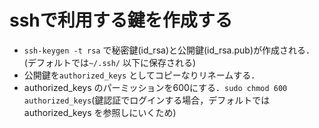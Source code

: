 # sshで利用する鍵を作成する
* `ssh-keygen -t rsa` で秘密鍵(id_rsa)と公開鍵(id_rsa.pub)が作成される．(デフォルトでは`~/.ssh/` 以下に保存される)
* 公開鍵を`authorized_keys` としてコピーなりリネームする．
* authorized_keys のパーミッションを600にする．`sudo chmod 600 authorized_keys`(鍵認証でログインする場合，デフォルトではauthorized_keys を参照しにいくため)
